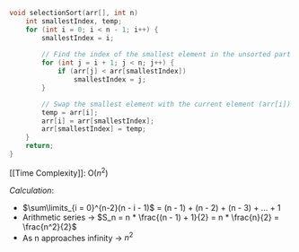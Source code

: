 ```C
void selectionSort(arr[], int n)
	int smallestIndex, temp;
	for (int i = 0; i < n - 1; i++) {
		smallestIndex = i;
	
		// Find the index of the smallest element in the unsorted part of the array
		for (int j = i + 1; j < n; j++) {
			if (arr[j] < arr[smallestIndex])
				smallestIndex = j;
		}

		// Swap the smallest element with the current element (arr[i])
		temp = arr[i];
		arr[i] = arr[smallestIndex];
		arr[smallestIndex] = temp;
	}
	return;
}
```
[[Time Complexity]]: O($n^2$)

*Calculation*:
- $\sum\limits_{i = 0}^{n-2}(n - i - 1)$ = (n - 1) + (n - 2)  + (n - 3) + ... + 1
- Arithmetic series -> $S_n = n * \frac{(n - 1) + 1}{2} = n * \frac{n}{2} = \frac{n^2}{2}$
- As n approaches infinity -> $n^2$